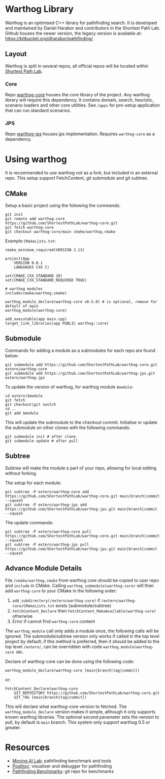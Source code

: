 # Warthog Library

Warthog is an optimised C++ library for pathfinding search.
It is developed and maintained by Daniel Harabor and contributors in the Shortest Path Lab.
Github houses the newer version, the legacy version is available at: https://bitbucket.org/dharabor/pathfinding/

## Layout

Warthog is split in several repos, all official repos will be located within [Shortest Path Lab](https://github.com/ShortestPathLab).

### Core

Repo [warthog-core](https://github.com/ShortestPathLab/warthog-core) houses the core library of the project.
Any warthog library will require this dependency.
It contains domain, search, heuristic, scenario loaders and other core utilities.
See `/apps` for pre-setup application that can run standard scenarios.

### JPS

Repo [warthog-jps](https://github.com/ShortestPathLab/warthog-jps) houses jps implementation.
Requires `warthog-core` as a dependency.

# Using warthog

It is recommended to use warthog not as a fork, but included in an external repo.
This setup support FetchContent, git submodule and git subtree.

## CMake

Setup a basic project using the following the commands:

    git init
    git remote add warthog-core https://github.com/ShortestPathLab/warthog-core.git
    git fetch warthog-core
    git checkout warthog-core/main cmake/warthog.cmake

Example `CMakeLists.txt`:

```
cmake_minimum_required(VERSION 3.13)

project(App
	VERSION 0.0.1
	LANGUAGES CXX C)

set(CMAKE_CXX_STANDARD 20)
set(CMAKE_CXX_STANDARD_REQUIRED TRUE)

# warthog modules
include(cmake/warthog.cmake)

warthog_module_declare(warthog-core v0.5.0) # is optional, remove for default of main
warthog_module(warthog-core)

add_executable(app main.cpp)
target_link_libraries(app PUBLIC warthog::core)
```

## Submodule

Commands for adding a module as a submodules for each repo are found below:

    git submodule add https://github.com/ShortestPathLab/warthog-core.git extern/warthog-core
    git submodule add https://github.com/ShortestPathLab/warthog-jps.git extern/warthog-jps

To update the version of warthog, for warthog module `$module`:

    cd extern/$module
    git fetch
    git checkout|git switch
    cd ..
    git add $module

This will update the submodule to the checkout commit.
Initialise or update the submodule on other clones with
the following commands:

    git submodule init # after clone
    git submodule update # after pull

## Subtree

Subtree will make the module a part of your repo, allowing
for local editing without forking.

The setup for each module:

    git subtree -P extern/warthog-core add https://github.com/ShortestPathLab/warthog-core.git main|branch|commit --squash
    git subtree -P extern/warthog-jps add https://github.com/ShortestPathLab/warthog-jps.git main|branch|commit --squash

The update commands:

    git subtree -P extern/warthog-core pull https://github.com/ShortestPathLab/warthog-core.git main|branch|commit --squash
    git subtree -P extern/warthog-jps pull https://github.com/ShortestPathLab/warthog-jps.git main|branch|commit --squash

## Advance Module Details

File `/cmake/warthog.cmake` from warthog core should be copied to user repo and `include` in CMake.
Calling `warthog_submodule(warthog-core)` will then add `warthog-core` to your CMake in the following order:
1. `add_subdirectory(/extern/warthog-core)` if `/extern/warthog-core/CMakeLists.txt` exists (submodule/subtree)
2. `FetchContent_Declare` then `FetchContent_MakeAvailable(warthog-core)` otherwise
3. Error if cannot find `warthog-core` content

The `warthog_module` call only adds a module once, the following calls will be ignored.
The submodule/subtree version only works if called in the top level project by default;
if this method is preferred, then it should be added to the top level `/extern/`, can be overridden
with code `warthog_module(warthog-core ON)`.

Declare of warthog-core can be done using the following code:
```
warthog_module_declare(warthog-core [main|branch|tag|commit])
```
or:
```
FetchContent_Declare(warthog-core
	GIT_REPOSITORY https://github.com/ShortestPathLab/warthog-core.git
	GIT_TAG [main|branch|tag|commit])
```
This will declare what warthog-core version to fetched.
The `warthog_module_declare` version makes it simple, although it only supports known warthog libraries.
The optional second parameter sets the version to pull, by default is `main` branch.
This system only support warthog 0.5 or greater.

# Resources

- [Moving AI Lab](https://movingai.com/): pathfinding benchmark and tools
- [Posthoc](https://posthoc-app.pathfinding.ai/): visualiser and debugger for pathfinding
- [Pathfinding Benchmarks](https://benchmarks.pathfinding.ai/): git repo for benchmarks
